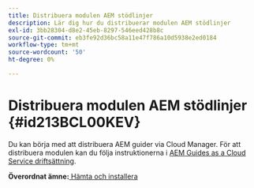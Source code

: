 ```yaml
---
title: Distribuera modulen AEM stödlinjer
description: Lär dig hur du distribuerar modulen AEM stödlinjer
exl-id: 3bb28304-d8e2-45eb-8297-546eed428b8c
source-git-commit: eb3fe92d36bc58a11e47f786a10d5938e2ed0184
workflow-type: tm+mt
source-wordcount: '50'
ht-degree: 0%

---
```


# Distribuera modulen AEM stödlinjer {#id213BCL00KEV}

Du kan börja med att distribuera AEM guider via Cloud Manager. För att distribuera modulen kan du följa instruktionerna i [AEM Guides as a Cloud Service driftsättning](https://experienceleague.adobe.com/docs/experience-manager-xml-documentation-learn/tutorials/release-info/release-notes/cloud-release-notes/deploy-xml-on-aemaacs.html).

**Överordnat ämne:**[ Hämta och installera](download-install.md)
